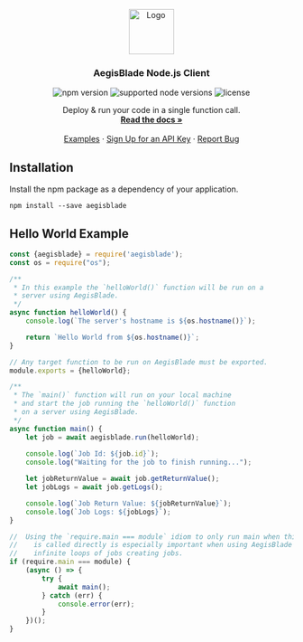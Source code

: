 <!-- PROJECT LOGO -->

<p align="center">
  <a href="https://www.aegisblade.com">
    <img src="https://www.aegisblade.com/images/BigCloud.png" alt="Logo" width="80">
  </a>

  <h3 align="center">AegisBlade Node.js Client</h3>

  <p align="center">
    <img src="https://img.shields.io/npm/v/aegisblade" alt="npm version" />
    <img src="https://img.shields.io/node/v/aegisblade" alt="supported node versions" />
    <img src="https://img.shields.io/github/license/aegisblade/aegis-nodejs" alt="license">
  </p>

  <p align="center">
    Deploy & run your code in a single function call.
    <br />
    <a href="https://www.aegisblade.com/docs"><strong>Read the docs »</strong></a>
    <br />
    <br />
    <a href="https://www.github.com/aegisblade/examples">Examples</a>
    ·
    <a href="https://www.aegisblade.com/account/register">Sign Up for an API Key</a>
    ·
    <a href="https://github.com/aegisblade/aegis-nodejs/issues">Report Bug</a>
  </p>
</p>

## Installation

Install the npm package as a dependency of your application.

```npm install --save aegisblade```

## Hello World Example

```javascript
const {aegisblade} = require('aegisblade');
const os = require("os");

/**
 * In this example the `helloWorld()` function will be run on a
 * server using AegisBlade. 
 */
async function helloWorld() {
    console.log(`The server's hostname is ${os.hostname()}`);

    return `Hello World from ${os.hostname()}`;
}

// Any target function to be run on AegisBlade must be exported.
module.exports = {helloWorld};

/**
 * The `main()` function will run on your local machine
 * and start the job running the `helloWorld()` function
 * on a server using AegisBlade.
 */
async function main() {
    let job = await aegisblade.run(helloWorld);
    
    console.log(`Job Id: ${job.id}`);
    console.log("Waiting for the job to finish running...");

    let jobReturnValue = await job.getReturnValue();
    let jobLogs = await job.getLogs();

    console.log(`Job Return Value: ${jobReturnValue}`);
    console.log(`Job Logs: ${jobLogs}`);
}

//  Using the `require.main === module` idiom to only run main when this script
//    is called directly is especially important when using AegisBlade to prevent
//    infinite loops of jobs creating jobs.
if (require.main === module) {
    (async () => {
        try {
            await main();
        } catch (err) {
            console.error(err);
        }
    })();
}
```
